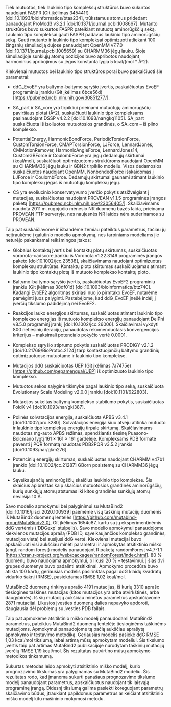 Tiek mutuotos, tiek laukinio tipo kompleksų struktūros buvo sukurtos naudojant FASPR (Git įkėlimas 345441f) [doi:10.1093/bioinformatics/btaa234], trūkstamus atomus pridedant panaudojant ProMod3 v3.2.1 [doi:10.1371/journal.pcbi.1008667].
Mutanto struktūros buvo sukurtos FASPR pateikiant mutuotą aminorūgščių seką.
Laukinio tipo kompleksai gauti FASPR padavus laukinio tipo aminorūgščių seką.
Gauti mutanto ir laukinio tipo kompleksai optimizuoti atliekant 100 žingsnių simuliaciją dujose panaudojant OpenMM v7.7.0 [doi:10.1371/journal.pcbi.1005659] su CHARMM36 jėgų lauku.
Šioje simuliacijoje sunkiųjų atomų pozicijos buvo apribotos naudojant harmoninius apribojimus su jėgos konstanta lygia 5 kcal/(mol * Å^2).

Kiekvienai mutuotos bei laukinio tipo struktūros porai buvo paskaičiuoti šie parametrai:

* ddG_EvoEF yra baltymo-baltymo sąryšio įvertis, paskaičiuotas EvoEF programiniu įrankiu (Git įkėlimas 6bce56d) [https://pubmed.ncbi.nlm.nih.gov/30851277/].

* SA_part ir SA_com yra tirpikliui prieinami mutuotųjų aminorūgščių paviršiaus plotai (Å^2), suskaičiuoti laukinio tipo kompleksams pasinaudojant DSSP v4.2.2 [doi:10.1093/nar/gkq1105].
  SA_part suskaičiuota iš izoliuotos mutuotosios grandinės, o SA_com – iš pilno komplekso.

* PotentialEnergy, HarmonicBondForce, PeriodicTorsionForce, CustomTorsionForce, CMAPTorsionForce, LJForce, LennardJones, CMMotionRemover, HarmonicAngleForce, LennardJones14, CustomGBForce ir CoulombForce yra jėgų dedamųjų skirtumai (kcal/mol), suskaičiuoti optimizuotoms struktūroms naudojant OpenMM su CHARMM36 jėgų lauku ir GBN2 tirpiklio modeliu.
  Visos dedamosios suskaičiuotos naudojant OpenMM, NonbondedForce išskaidomas į LJForce ir CoulombForce.
  Dedamųjų skirtumai gaunami atimant laukinio tipo kompleksų jėgas iš mutuotųjų kompleksų jėgų.

* CS yra evoliucinio konservatyvumo įverčio pokytis atsižvelgiant į mutacijas, suskaičiuotas naudojant PROVEAN v1.1.5 programinės įrangos paketą [https://pubmed.ncbi.nlm.nih.gov/23056405/].
  Skaičiavimams naudota 2011 m. rugpjūčio mėnesio NR duomenų bazės laida, prieinama PROVEAN FTP serveryje, nes naujesnės NR laidos nėra suderinamos su PROVEAN.

Taip pat suskaičiavome ir išbandėme žemiau pateiktus parametrus, tačiau jų neįtraukėme į galutinio modelio apmokymą, nes tarpiniams modeliams jie neturėjo pakankamai reikšmingos įtakos:

* Globalus kontaktų įvertis bei kontaktų plotų skirtumas, suskaičiuotas voronota-cadscore įrankiu iš Voronota v1.22.3149 programinės įrangos paketo [doi:10.1002/jcc.23538], skaičiavimams naudojant optimizuotas kompleksų struktūras.
  Kontaktų ploto skirtumas suskaičiuojamas atimant laukinio tipo kontaktų plotą iš mutuoto komplekso kontaktų ploto.

* Baltymo-baltymo sąryšio įvertis, paskaičiuotas EvoEF2 programiniu įrankiu (Git įkėlimas 38df01d) [doi:10.1093/bioinformatics/btz740].
  Kadangi EvoEF2 algoritmas skiriasi nuo jo pirmtako EvoEF, nutarėme pamėginti juos palyginti.
  Pastebėjome, kad ddG_EvoEF įnešė indėlį į įverčių tikslumo padidėjimą nei EvoEF2.

* Reakcijos lauko energijos skirtumas, suskaičiuotas atimant laukinio tipo komplekso energijas iš mutuoto komplekso energijų panaudojant DelPhi v8.5.0 programinį įrankį [doi:10.1002/jcc.26006].
  Skaičiavimai vykdyti 800 netiesinių iteracijų, panaudotas rekomenduotasis konvergencijos kriterijus – maksimali potencialo pokyčio vertė 0.0001.

* Komplekso sąryšio stiprumo pokytis suskaičiuotas PRODIGY v2.1.2 [doi:10.21769/BioProtoc.2124] tarp kontaktuojančių baltymo grandinių optimizuotuose mutuotame ir laukinio tipo komplekse.

* Mutacijos ddG suskaičiuotas UEP (Git įkėlimas 7a7475e) [https://github.com/pepamengual/UEP] iš optimizuoto laukinio tipo komplekso.

* Mutuotos sekos sąlyginė tikimybė pagal laukinio tipo seką, suskaičiuota Evolutionary Scale Modeling v2.0.0 įrankiu [doi:10.1101/622803].

* Mutacijos sukeltas baltymų komplekso stabilumo pokytis, suskaičiuotas FoldX v4 [doi:10.1093/nar/gki387].

* Polinės solvatacijos energija, suskaičiuota APBS v3.4.1 [doi:10.1002/pro.3280].
  Solvatacijos energija šiuo atveju atitinka mutuoto ir laukinio tipo kompleksų energijų tirpale skirtumą.
  Skaičiavimams naudotas mg-auto APBS režimas, spendžiantis tiesinę Puasono-Bolcmano lygtį 161 × 161 × 161 gardelėje.
  Kompleksams PDB formate paversti į PQR formatą naudotas PDB2PQR v3.5.2 įrankis [doi:10.1093/nar/gkm276].

* Potencinių energijų skirtumas, suskaičiuotas naudojant CHARMM v47b1 įrankio [doi:10.1002/jcc.21287] GBorn posistemę su CHARMM36 jėgų lauku.

* Sąveikaujančių aminorūgščių skaičius laukinio tipo komplekse.
  Šis skaičius apibrėžtas kaip skaičius mutuotosios grandinės aminorūgščių, kurių sunkiųjų atomų atstumas iki kitos grandinės sunkiųjų atomų neviršija 10 Å.

Savo modelio apmokymui bei palyginimui su MutaBind2 [doi:10.1016/j.isci.2020.100939] paėmėme visų taškinių mutacijų duomenis iš MutaBind2 duomenų lentelės [https://github.com/mutabind-group/MutaBindv2.0], Git įkėlimas 1654c87, kartu su jų eksperimentinėmis ddG vertėmis ('DDGexp' stulpelis).
Savo modelio apmokymui panaudojome kiekvienos mutacijos aprašą (PDB ID, sąveikaujančios komplekso grandinės, mutacijos vieta) bei susijusi ddG vertė.
Kiekvienai mutacijai buvo apskaičiuoti visi aukščiau minėti parametrai ir apmokytas atsitiktinio miško (angl. random forest) modelis panaudojant R paketą randomForest v4.7-1.1 [https://cran.r-project.org/web/packages/randomForest/index.html].
80 % duomenų buvo naudojama apmokymui, o likusi 20 % – testavimui.
Į šias dvi grupes duomenys buvo padalinti atsitiktinai.
Apmokymo procedūra buvo atlikta 100 kartų, geriausias modelis pasirinktas pagal ddG klaidų kvadratų vidurkio šaknį (RMSE), pasiekdamas RMSE 1,02 kcal/mol.

MutaBind2 duomenų rinkinys aprašo 4191 mutacijas, iš kurių 3310 aprašo tiesiogines taškines mutacijas (kitos mutacijos yra arba atvirkštinės, arba daugybinės).
Iš šių mutacijų aukščiau minėtus parametrus apskaičiavome 2871 mutacijai.
Likusios įvesties duomenų dalies nepavyko apdoroti, daugiausia dėl problemų su įvesties PDB failais.

Taip pat apmokėme atsitiktinio miško modelį panaudodami MutaBind2 parametrus, pateiktus MutaBind2 duomenų lentelėje tiesioginėms taškinėms mutacijoms.
Apmokymui panaudojome tą pačią aukščiau aprašytą apmokymo ir testavimo metodiką.
Geriausias modelis pasiekė ddG RMSE 1,03 kcal/mol tikslumą, labai artimą mūsų apmokytam modeliui.
Šis tikslumo įvertis taip pat artimas MutaBind2 publikacijoje nurodytam taškinių mutacijų įverčių RMSE 1,19 kcal/mol.
Šis rezultatas patvirtino mūsų apmokymo metodikos tinkamumą.

Sukurtas metodas leido apmokyti atsitiktinio miško modelį, kurio prognozavimo tikslumas yra palyginamas su MutaBind2 modeliu.
Šis rezultatas rodo, kad įmanoma sukurti panašaus prognozavimo tikslumo modelį panaudojant parametrus, apskaičiuotus naudojant tik laisvąją programinę įrangą.
Didesnį tikslumą galima pasiekti koreguojant parametrų skaičiavimo būdus, įtraukiant papildomus parametrus ar keičiant atsitiktinio miško modelį kitu mašininio mokymosi metodu.

